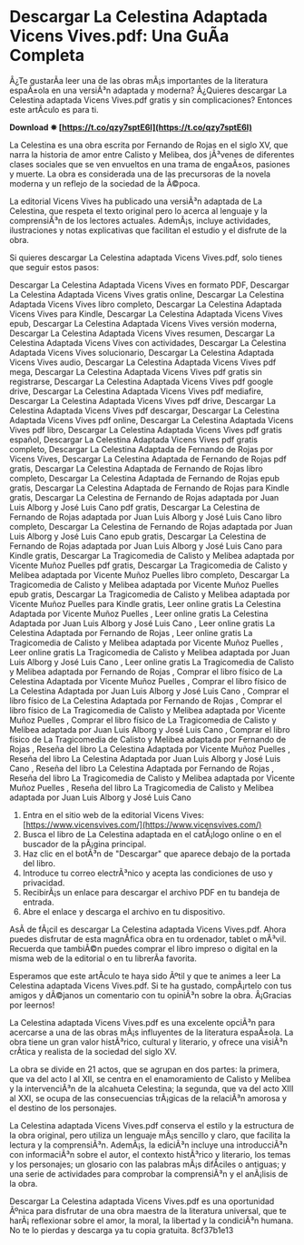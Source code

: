 
 
# Descargar La Celestina Adaptada Vicens Vives.pdf: Una GuÃ­a Completa
 
Â¿Te gustarÃ­a leer una de las obras mÃ¡s importantes de la literatura espaÃ±ola en una versiÃ³n adaptada y moderna? Â¿Quieres descargar La Celestina adaptada Vicens Vives.pdf gratis y sin complicaciones? Entonces este artÃ­culo es para ti.
 
**Download ✵ [https://t.co/qzy7sptE6l](https://t.co/qzy7sptE6l)**


 
La Celestina es una obra escrita por Fernando de Rojas en el siglo XV, que narra la historia de amor entre Calisto y Melibea, dos jÃ³venes de diferentes clases sociales que se ven envueltos en una trama de engaÃ±os, pasiones y muerte. La obra es considerada una de las precursoras de la novela moderna y un reflejo de la sociedad de la Ã©poca.
 
La editorial Vicens Vives ha publicado una versiÃ³n adaptada de La Celestina, que respeta el texto original pero lo acerca al lenguaje y la comprensiÃ³n de los lectores actuales. AdemÃ¡s, incluye actividades, ilustraciones y notas explicativas que facilitan el estudio y el disfrute de la obra.
 
Si quieres descargar La Celestina adaptada Vicens Vives.pdf, solo tienes que seguir estos pasos:
 
Descargar La Celestina Adaptada Vicens Vives en formato PDF,  Descargar La Celestina Adaptada Vicens Vives gratis online,  Descargar La Celestina Adaptada Vicens Vives libro completo,  Descargar La Celestina Adaptada Vicens Vives para Kindle,  Descargar La Celestina Adaptada Vicens Vives epub,  Descargar La Celestina Adaptada Vicens Vives versión moderna,  Descargar La Celestina Adaptada Vicens Vives resumen,  Descargar La Celestina Adaptada Vicens Vives con actividades,  Descargar La Celestina Adaptada Vicens Vives solucionario,  Descargar La Celestina Adaptada Vicens Vives audio,  Descargar La Celestina Adaptada Vicens Vives pdf mega,  Descargar La Celestina Adaptada Vicens Vives pdf gratis sin registrarse,  Descargar La Celestina Adaptada Vicens Vives pdf google drive,  Descargar La Celestina Adaptada Vicens Vives pdf mediafire,  Descargar La Celestina Adaptada Vicens Vives pdf drive,  Descargar La Celestina Adaptada Vicens Vives pdf descargar,  Descargar La Celestina Adaptada Vicens Vives pdf online,  Descargar La Celestina Adaptada Vicens Vives pdf libro,  Descargar La Celestina Adaptada Vicens Vives pdf gratis español,  Descargar La Celestina Adaptada Vicens Vives pdf gratis completo,  Descargar La Celestina Adaptada de Fernando de Rojas por Vicens Vives,  Descargar La Celestina Adaptada de Fernando de Rojas pdf gratis,  Descargar La Celestina Adaptada de Fernando de Rojas libro completo,  Descargar La Celestina Adaptada de Fernando de Rojas epub gratis,  Descargar La Celestina Adaptada de Fernando de Rojas para Kindle gratis,  Descargar La Celestina de Fernando de Rojas adaptada por Juan Luis Alborg y José Luis Cano pdf gratis,  Descargar La Celestina de Fernando de Rojas adaptada por Juan Luis Alborg y José Luis Cano libro completo,  Descargar La Celestina de Fernando de Rojas adaptada por Juan Luis Alborg y José Luis Cano epub gratis,  Descargar La Celestina de Fernando de Rojas adaptada por Juan Luis Alborg y José Luis Cano para Kindle gratis,  Descargar La Tragicomedia de Calisto y Melibea adaptada por Vicente Muñoz Puelles pdf gratis,  Descargar La Tragicomedia de Calisto y Melibea adaptada por Vicente Muñoz Puelles libro completo,  Descargar La Tragicomedia de Calisto y Melibea adaptada por Vicente Muñoz Puelles epub gratis,  Descargar La Tragicomedia de Calisto y Melibea adaptada por Vicente Muñoz Puelles para Kindle gratis,  Leer online gratis La Celestina Adaptada por Vicente Muñoz Puelles ,  Leer online gratis La Celestina Adaptada por Juan Luis Alborg y José Luis Cano ,  Leer online gratis La Celestina Adaptada por Fernando de Rojas ,  Leer online gratis La Tragicomedia de Calisto y Melibea adaptada por Vicente Muñoz Puelles ,  Leer online gratis La Tragicomedia de Calisto y Melibea adaptada por Juan Luis Alborg y José Luis Cano ,  Leer online gratis La Tragicomedia de Calisto y Melibea adaptada por Fernando de Rojas ,  Comprar el libro físico de La Celestina Adaptada por Vicente Muñoz Puelles ,  Comprar el libro físico de La Celestina Adaptada por Juan Luis Alborg y José Luis Cano ,  Comprar el libro físico de La Celestina Adaptada por Fernando de Rojas ,  Comprar el libro físico de La Tragicomedia de Calisto y Melibea adaptada por Vicente Muñoz Puelles ,  Comprar el libro físico de La Tragicomedia de Calisto y Melibea adaptada por Juan Luis Alborg y José Luis Cano ,  Comprar el libro físico de La Tragicomedia de Calisto y Melibea adaptada por Fernando de Rojas ,  Reseña del libro La Celestina Adaptada por Vicente Muñoz Puelles ,  Reseña del libro La Celestina Adaptada por Juan Luis Alborg y José Luis Cano ,  Reseña del libro La Celestina Adaptada por Fernando de Rojas ,  Reseña del libro La Tragicomedia de Calisto y Melibea adaptada por Vicente Muñoz Puelles ,  Reseña del libro La Tragicomedia de Calisto y Melibea adaptada por Juan Luis Alborg y José Luis Cano
 
1. Entra en el sitio web de la editorial Vicens Vives: [https://www.vicensvives.com/](https://www.vicensvives.com/)
2. Busca el libro de La Celestina adaptada en el catÃ¡logo online o en el buscador de la pÃ¡gina principal.
3. Haz clic en el botÃ³n de "Descargar" que aparece debajo de la portada del libro.
4. Introduce tu correo electrÃ³nico y acepta las condiciones de uso y privacidad.
5. RecibirÃ¡s un enlace para descargar el archivo PDF en tu bandeja de entrada.
6. Abre el enlace y descarga el archivo en tu dispositivo.

AsÃ­ de fÃ¡cil es descargar La Celestina adaptada Vicens Vives.pdf. Ahora puedes disfrutar de esta magnÃ­fica obra en tu ordenador, tablet o mÃ³vil. Recuerda que tambiÃ©n puedes comprar el libro impreso o digital en la misma web de la editorial o en tu librerÃ­a favorita.
 
Esperamos que este artÃ­culo te haya sido Ãºtil y que te animes a leer La Celestina adaptada Vicens Vives.pdf. Si te ha gustado, compÃ¡rtelo con tus amigos y dÃ©janos un comentario con tu opiniÃ³n sobre la obra. Â¡Gracias por leernos!
  
La Celestina adaptada Vicens Vives.pdf es una excelente opciÃ³n para acercarse a una de las obras mÃ¡s influyentes de la literatura espaÃ±ola. La obra tiene un gran valor histÃ³rico, cultural y literario, y ofrece una visiÃ³n crÃ­tica y realista de la sociedad del siglo XV.
 
La obra se divide en 21 actos, que se agrupan en dos partes: la primera, que va del acto I al XII, se centra en el enamoramiento de Calisto y Melibea y la intervenciÃ³n de la alcahueta Celestina; la segunda, que va del acto XIII al XXI, se ocupa de las consecuencias trÃ¡gicas de la relaciÃ³n amorosa y el destino de los personajes.
 
La Celestina adaptada Vicens Vives.pdf conserva el estilo y la estructura de la obra original, pero utiliza un lenguaje mÃ¡s sencillo y claro, que facilita la lectura y la comprensiÃ³n. AdemÃ¡s, la ediciÃ³n incluye una introducciÃ³n con informaciÃ³n sobre el autor, el contexto histÃ³rico y literario, los temas y los personajes; un glosario con las palabras mÃ¡s difÃ­ciles o antiguas; y una serie de actividades para comprobar la comprensiÃ³n y el anÃ¡lisis de la obra.
 
Descargar La Celestina adaptada Vicens Vives.pdf es una oportunidad Ãºnica para disfrutar de una obra maestra de la literatura universal, que te harÃ¡ reflexionar sobre el amor, la moral, la libertad y la condiciÃ³n humana. No te lo pierdas y descarga ya tu copia gratuita.
 8cf37b1e13
 
